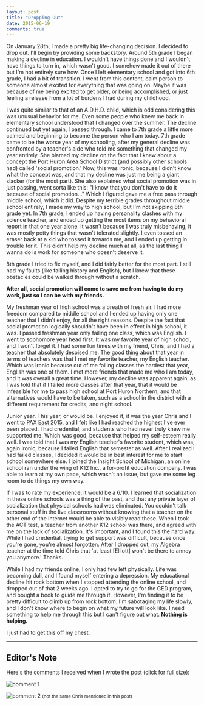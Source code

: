 ```yaml
---
layout: post
title: "Dropping Out"
date: 2015-06-19
comments: true
---
```


On January 28th, I made a pretty big life-changing decision. I decided to drop out. <!--more-->I'll begin by providing some backstory. Around 5th grade I began making a decline in education. I wouldn't have things done and I wouldn't have things to turn in, which wasn't good. I somehow made it out of there but I'm not entirely sure how. Once I left elementary school and got into 6th grade, I had a bit of transition. I went from this content, calm person to someone almost excited for everything that was going on. Maybe it was because of me being excited to get older, or being accomplished, or just feeling a release from a lot of burdens I had during my childhood.

I was quite similar to that of an A.D.H.D. child, which is odd considering this was unusual behavior for me. Even some people who knew me back in elementary school understood that I changed over the summer. The decline continued but yet again, I passed through. I came to 7th grade a little more calmed and beginning to become the person who I am today. 7th grade came to be the worse year of my schooling, after my general decline was confronted by a teacher's aide who told me something that changed my year entirely. She blamed my decline on the fact that I knew about a concept the Port Huron Area School District (and possibly other schools had) called 'social promotion.' Now, this was ironic, because I didn't know what the concept was, and that my decline was just me being a giant slacker (for the most part). She also explained what social promotion was in just passing, went sorta like this: "I know that you don't have to do it because of social promotion..." Which I figured gave me a free pass through middle school, which it did. Despite my terrible grades throughout middle school entirely, I made my way to high school, but I'm not skipping 8th grade yet. In 7th grade, I ended up having personality clashes with my science teacher, and ended up getting the most items on my behavioral report in that one year alone. It wasn't because I was truly misbehaving, it was mostly petty things that wasn't tolerated slightly. I even tossed an eraser back at a kid who tossed it towards me, and I ended up getting in trouble for it. This didn't help my decline much at all, as the last thing I wanna do is work for someone who doesn't deserve it.

8th grade I tried to fix myself, and I did fairly better for the most part. I still had my faults (like failing history and English), but I knew that these obstacles could be walked through without a scratch.

**After all, social promotion will come to save me from having to do my work, just so I can be with my friends.**

My freshman year of high school was a breath of fresh air. I had more freedom compared to middle school and I ended up having only one teacher that I didn't enjoy, for all the right reasons. Despite the fact that social promotion logically shouldn't have been in effect in high school, it was. I passed freshman year only failing one class, which was English. I went to sophomore year head first. It was my favorite year of high school, and I won't forget it. I had some fun times with my friend, Chris, and I had a teacher that absolutely despised me. The good thing about that year in terms of teachers was that I met my favorite teacher, my English teacher. Which was ironic because out of me failing classes the hardest that year, English was one of them. I met more friends that made me who I am today, and it was overall a great time. However, my decline was apparent again, as I was told that if I failed more classes after that year, that it would be infeasible for me to pass high school at Port Huron Northern, and that alternatives would have to be taken, such as a school in the district with a different requirement for credits, and night school.

Junior year. This year, or would be. I enjoyed it, it was the year Chris and I went to [PAX East 2015](http://east.paxsite.com/), and I felt like I had reached the highest I've ever been placed. I had credential, and students who had never truly knew me supported me. Which was good, because that helped my self-esteem really well. I was told that I was my English teacher's favorite student, which was, again ironic, because I failed English that semester as well. After I realized I had failed classes, I decided it would be in best interest for me to start school somewhere else. I joined the Insight School of Michigan, an online school ran under the wing of K12 Inc., a for-profit education company. I was able to learn at my own pace, which wasn't an issue, but gave me some leg room to do things my own way.

If I was to rate my experience, it would be a 6/10. I learned that socialization in these online schools was a thing of the past, and that any private layer of socialization that physical schools had was eliminated. You couldn't talk personal stuff in the live classrooms without knowing that a teacher on the other end of the internet would be able to visibly read these. When I took the ACT test, a teacher from another K12 school was there, and agreed with me on the lack of socialization. It's important, and I found this the hard way. While I had credential, trying to get support was difficult, because once you're gone, you're almost forgotten. After I dropped out, my Algebra teacher at the time told Chris that 'at least [Elliott] won't be there to annoy you anymore.' Thanks.

While I had my friends online, I only had few left physically. Life was becoming dull, and I found myself entering a depression. My educational decline hit rock bottom when I stopped attending the online school, and dropped out of that 2 weeks ago. I opted to try to go for the GED program, and bought a book to guide me through it. However, I'm finding it to be pretty difficult to climb up from rock bottom. I'm sabotaging my life slowly, and I don't know where to begin on what my future will look like. I need something to help me through this but I can't figure out what. **Nothing is helping.**

I just had to get this off my chest.

---

## Editor's Note

Here's the comments I received when I wrote the post (click for full size):

![comment 1](https://i.imgur.com/w2SwA0v.png)

![comment 2](https://i.imgur.com/UOBiRWH.png)
<small>(not the same Chris mentioned in this post)</small>
